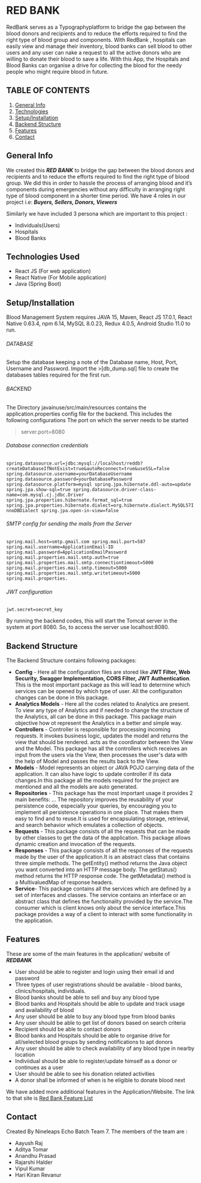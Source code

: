 # RED BANK 
RedBank serves as a Typographyplatform to bridge the gap between the blood donors and recipients and to reduce the efforts required to find the right type of blood group and components. With RedBank , hospitals can easily view and manage their inventory, blood banks can sell blood to other users and any user can nake a request to all the active donors who are willing to donate their blood to save a life. With this App, the Hospitals and Blood Banks can organise a drive for collecting the blood for the needy people who might require blood in future.

## TABLE OF CONTENTS 

1. [General Info](#GeneralInfo) 
2. [Technologies](#Technologies) 
3. [Setup/Installation](#Setup/Installation)
4. [Backend Structure](#BackendStructure)
5. [Features](#Features)
6. [Contact](#Contact)


## General Info
We created this ***RED BANK*** to bridge the gap between the blood donors and recipients and to reduce the efforts required to find the right type of blood group. We did this in order to hassle the process of arranging blood and it’s components during emergencies without any difficulty in arranging right type of blood component in a shorter time period.
We have 4 roles in our project i.e: ***Buyers, Sellers, Donors, Viewers***

Similarly we have included 3 persona which are important to this project :
* Individuals(Users)
* Hospitals 
* Blood Banks  
      
## Technologies Used 
* React JS (For web application)
* React Native (For Mobile application)
* Java (Spring Boot)

## Setup/Installation
Blood Management System requires JAVA 15, Maven, React JS 17.0.1, React Native 0.63.4, npm 6.14, MySQL 8.0.23, Redux 4.0.5, Android Studio 11.0 to run.

###### DATABASE

Setup the database keeping a note of the Database name, Host, Port, Username and Password.
Import the >[db_dump.sql] file to create the databases tables required for the first run.  

###### BACKEND

The Directory javainuse/src/main/resources contains the application.properties config file for the backend. This includes the following configurations 
The port on which the server needs to be started 
> server.port=8080

###### Database connection credentials
`spring.datasource.url=jdbc:mysql://localhost/reddb?createDatabaseIfNotExist=true&autoReconnect=true&useSSL=false
spring.datasource.username=yourDatabaseUsername
spring.datasource.password=yourDatabasePassword
spring.datasource.platform=mysql
spring.jpa.hibernate.ddl-auto=update
spring.jpa.show-sql=true
spring.datasource.driver-class-name=com.mysql.cj.jdbc.Driver
spring.jpa.properties.hibernate.format_sql=true
spring.jpa.properties.hibernate.dialect=org.hibernate.dialect.MySQL57InnoDBDialect
spring.jpa.open-in-view=false
`
###### SMTP config for sending the mails from the Server 
`spring.mail.host=smtp.gmail.com
spring.mail.port=587
spring.mail.username=ApplicationEmail-ID
spring.mail.password=ApplicationEmailPassword
spring.mail.properties.mail.smtp.auth=true
spring.mail.properties.mail.smtp.connectiontimeout=5000
spring.mail.properties.mail.smtp.timeout=5000
spring.mail.properties.mail.smtp.writetimeout=5000
spring.mail.properties.
`
###### JWT configuration 
`jwt.secret=secret_key`

By running the backend codes, this will start the Tomcat server in the system at port 8080. So, to access the server use localhost:8080.

## Backend Structure
The Backend Structure contains following packages:  
* **Config** - Here all the configuration files are stored like **JWT Filter, Web Security, Swagger Implementation, CORS Filter, JWT Authentication**. This is the     most important package as this will lead to determine which services can be opened by which type of user. All the configuraiton changes can be done in this       package. 
* **Analytics Models** - Here all the codes related to Analytics are present. To view any type of Analytics and if needed to change the structure of the               Analytics, all can be done in this package. This package main objective how ot represent the Analytics in a better and simple way.
* **Controllers** - Controller is responsible for processing incoming requests. It invokes business logic, updates the model and returns the view that should be       rendered. acts as the coordinator between the View and the Model. This package has all the controllers which receives an input from the users via the View,       then processes the user's data with the help of Model and passes the results back to the View.
* **Models** - Model represents an object or JAVA POJO carrying data of the application. It can also have logic to update controller if its data changes.In this       package all the models required for the project are mentioned and all the models are auto generated.
* **Repositories** - This package has the most important usage it provides 2 main benefits: ... The repository improves the reusability of your persistence code,     especially your queries, by encouraging you to implement all persistence operations in one place. That makes them easy to find and to reuse.It is used for         encapsulating storage, retrieval, and search behavior which emulates a collection of objects.
* **Requests** - This package consists of all the requests that can be made by other classes to get the data of the application. This package allows dynamic           creation and invocation of the requests.
* **Responses** - This package consists of all the responses of the requests made by the user of the application.It is an abstract class that contains three           simple methods. The getEntity() method returns the Java object you want converted into an HTTP message body. The getStatus() method returns the HTTP response     code. The getMetadata() method is a MultivaluedMap of response headers.
* **Service**- This package contains all the services which are defined by a set of interfaces and classes. The service contains an interface or an abstract class     that defines the functionality provided by the service.The consumer which is client knows only about the service interface.This package provides a way of a       client to interact with some functionality in the application.

## Features
These are some of the main features in the application/ website of ***REDBANK***

* User should be able to register and login using their email id and password
* Three types of user registrations should be available - blood banks, clinics/hospitals, individuals.
* Blood banks should be able to sell and buy any blood type
* Blood banks and Hospitals should be able to update and track usage and availability of blood
* Any user should be able to buy any blood type from blood banks
* Any user should be able to get list of donors based on search criteria
* Recipient should be able to contact donors
* Blood banks and Hospitals should be able to organise drive for all/selected blood groups by sending notifications to apt donors
* Any user should be able to check availability of any blood type in nearby location
* Indiviidual should be able to register/update himself as a donor or continues as a user
* User should be able to see his donation related activities
* A donor shall be informed of when is he eligible to donate blood next

We have added more additional features in the Application/Website. The link to that site is [Red Bank Feature List](https://docs.google.com/document/d/1qd3vI0HPOJz0xnhEBrer7VZ1xoDE2mdB0rdjQP4Jdcw/edit?usp=sharing)

## Contact
Created By Nineleaps Echo Batch Team 7. The members of the team are :
* Aayush Raj 
* Aditya Tomar 
* Anandhu Prasad 
* Rajarshi Halder
* Vipul Kumar
* Hari Kiran Revanur 
